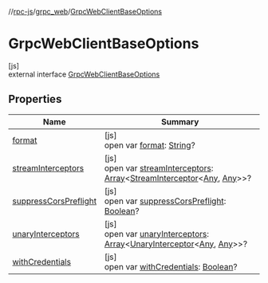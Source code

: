 //[rpc-js](../../../index.md)/[grpc_web](../index.md)/[GrpcWebClientBaseOptions](index.md)

# GrpcWebClientBaseOptions

[js]\
external interface [GrpcWebClientBaseOptions](index.md)

## Properties

| Name | Summary |
|---|---|
| [format](format.md) | [js]<br>open var [format](format.md): [String](https://kotlinlang.org/api/latest/jvm/stdlib/kotlin/-string/index.html)? |
| [streamInterceptors](stream-interceptors.md) | [js]<br>open var [streamInterceptors](stream-interceptors.md): [Array](https://kotlinlang.org/api/latest/jvm/stdlib/kotlin/-array/index.html)&lt;[StreamInterceptor](../-stream-interceptor/index.md)&lt;[Any](https://kotlinlang.org/api/latest/jvm/stdlib/kotlin/-any/index.html), [Any](https://kotlinlang.org/api/latest/jvm/stdlib/kotlin/-any/index.html)&gt;&gt;? |
| [suppressCorsPreflight](suppress-cors-preflight.md) | [js]<br>open var [suppressCorsPreflight](suppress-cors-preflight.md): [Boolean](https://kotlinlang.org/api/latest/jvm/stdlib/kotlin/-boolean/index.html)? |
| [unaryInterceptors](unary-interceptors.md) | [js]<br>open var [unaryInterceptors](unary-interceptors.md): [Array](https://kotlinlang.org/api/latest/jvm/stdlib/kotlin/-array/index.html)&lt;[UnaryInterceptor](../-unary-interceptor/index.md)&lt;[Any](https://kotlinlang.org/api/latest/jvm/stdlib/kotlin/-any/index.html), [Any](https://kotlinlang.org/api/latest/jvm/stdlib/kotlin/-any/index.html)&gt;&gt;? |
| [withCredentials](with-credentials.md) | [js]<br>open var [withCredentials](with-credentials.md): [Boolean](https://kotlinlang.org/api/latest/jvm/stdlib/kotlin/-boolean/index.html)? |
